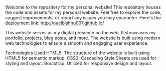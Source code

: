 Welcome to the repository for my personal website! This repository houses the code and assets for my personal website. Feel free to explore the code, suggest improvements, or report any issues you may encounter.
Here's the deployment link:
http://neelbishnu007.github.io/

This website serves as my digital presence on the web. It showcases my portfolio, projects, blog posts, and more. The website is built using modern web technologies to ensure a smooth and engaging user experience.

Technologies Used
HTML5: The structure of the website is built using HTML5 for semantic markup.
CSS3: Cascading Style Sheets are used for styling and layout.
Bootstrap: Utilized for responsive design and layout.

